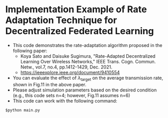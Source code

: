 # Implementation Example of Rate Adaptation Technique for Decentralized Federated Learning
* This code demonstrates the rate-adaptation algorithm proposed in the following paper:
  * Koya Sato and Daisuke Sugimura, "Rate-Adapted Decentralized Learning Over Wireless Networks," IEEE Trans. Cogn. Commun. Netw., vol.7, no.4, pp.1412-1429, Dec. 2021.
  * https://ieeexplore.ieee.org/document/9410554
* You can evaluate the effect of $\lambda_\mathrm{target}$ on the average transmission rate, shown in Fig.11 in the above paper.
 * Please adjust simulation parameters based on the desired condition (e.g., this code sets n=4; however, Fig.11 assumes n=6)
* This code can work with the following command:
```
$python main.py
```
